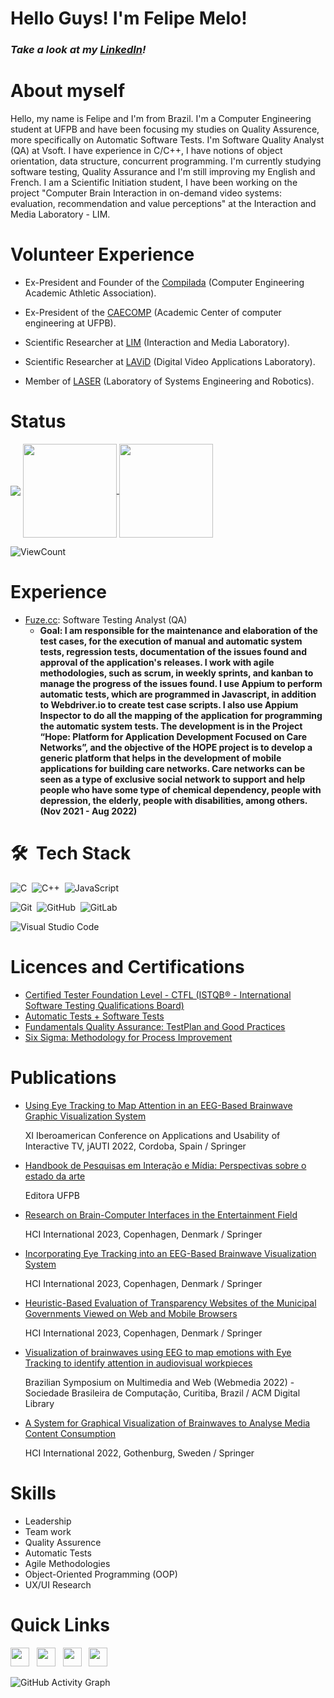 # Hello Guys! I'm Felipe Melo!

<h3><i>Take a look at my <a href="https://www.linkedin.com/in/felipe-melo-4b834218b/#">LinkedIn</a>!</i></h3>

# About myself

Hello, my name is Felipe and I'm from Brazil. I'm a Computer Engineering student at UFPB and have been focusing my studies on Quality Assurence,
more specifically on Automatic Software Tests. I'm Software Quality Analyst (QA) at Vsoft. I have experience in C/C++, I have notions of object orientation, data structure, concurrent programming. I'm currently studying software testing, Quality Assurance and I'm still improving my English and French. I am a Scientific Initiation student, I have been working on the project "Computer Brain Interaction in on-demand video systems: evaluation, recommendation and value perceptions" at the Interaction and Media Laboratory - LIM.

# Volunteer Experience
- Ex-President and Founder of the [Compilada](https://www.instagram.com/atleticaengcomp_ufpb/) (Computer Engineering Academic Athletic Association).

- Ex-President of the [CAECOMP](https://www.instagram.com/caecomp.ci.ufpb/) (Academic Center of computer engineering at UFPB).

- Scientific Researcher at [LIM](https://www.linkedin.com/company/ufpblim/?originalSubdomain=br) (Interaction and Media Laboratory).

- Scientific Researcher at [LAViD](http://lavid.ufpb.br/) (Digital Video Applications Laboratory).

- Member of [LASER](https://www.ufpb.br/idep/contents/menu/laboratorios-associados-ao-idep-ufpb/laboratorio-de-engenharia-de-sistemas-e-robotica-laser) (Laboratory of Systems Engineering and Robotics).


# Status
 
 <img align = "center" src = "https://github-profile-trophy.vercel.app/?username=FelipeMeloF&title=Commit,Stars,Repositories,PullRequest,Followers&theme=darkhub" />
 
 <a href="https://github.com/FelipeMeloF/github-readme-stats">
  <img height="150em" align="center" src="https://github-readme-stats.vercel.app/api?username=FelipeMeloF&show_icons=true&theme=radical&count_private=true" />
</a>
<a href="https://github.com/FelipeMeloF/github-readme-stats">
  <img height="150em" align="center" src="https://github-readme-stats.vercel.app/api/top-langs/?username=FelipeMeloF&layout=compact&theme=radical&hide=kotlin" />

</a>


![ViewCount](https://views.whatilearened.today/views/github/FelipeMeloF/views.svg)  

# Experience

<ul>
  <li>
    <a href="https://fuze.cc/">Fuze.cc</a>: Software Testing Analyst (QA)
    <ul>
      <li>
        <b> Goal: I am responsible for the maintenance and elaboration of the test cases, for the execution of manual and automatic system tests, regression tests, documentation of the issues found and approval of the application's releases. I work with agile methodologies, such as scrum, in weekly sprints, and kanban to manage the progress of the issues found. I use Appium to perform automatic tests, which are programmed in Javascript, in addition to Webdriver.io to create test case scripts. I also use Appium Inspector to do all the mapping of the application for programming the automatic system tests. The development is in the Project “Hope: Platform for Application Development Focused on Care Networks”, and the objective of the HOPE project is to develop a generic platform that helps in the development of mobile applications for building care networks. Care networks can be seen as a type of exclusive social network to support and help people who have some type of chemical dependency, people with depression, the elderly, people with disabilities, among others. </b> <b>(Nov 2021 - Aug 2022)</b>
      </li>
    </ul>
  </li>
</ul>



# 🛠 &nbsp;Tech Stack

![C](https://img.shields.io/badge/-C-05122A?style=flat&logo=c)&nbsp;
![C++](https://img.shields.io/badge/-C++-05122A?style=flat&logo=Cplusplus)&nbsp;
![JavaScript](https://img.shields.io/badge/-JavaScript-05122A?style=flat&logo=javascript)&nbsp;
<br />

![Git](https://img.shields.io/badge/-Git-05122A?style=flat&logo=git)&nbsp;
![GitHub](https://img.shields.io/badge/-GitHub-05122A?style=flat&logo=github)&nbsp;
![GitLab](https://img.shields.io/badge/-GitLab++-05122A?style=flat&logo=gitlab)&nbsp;
<br />

![Visual Studio Code](https://img.shields.io/badge/-Visual%20Studio%20Code-05122A?style=flat&logo=visual-studio-code&logoColor=007ACC)&nbsp;


# Licences and Certifications
- [Certified Tester Foundation Level - CTFL (ISTQB® - International Software Testing Qualifications Board)](https://bcr.bstqb.org.br/cert?field_certificado_nome_value=Felipe+Melo+Feliciano+de+S%C3%A1&field_certificado_numero_value=+)
- [Automatic Tests + Software Tests](https://www.udemy.com/certificate/UC-346f9648-85ca-448d-8783-5a13877a27e0/)
- [Fundamentals Quality Assurance: TestPlan and Good Practices](https://cursos.alura.com.br/certificate/2946c779-5fc0-425f-a08a-8270bfd54728)
- [Six Sigma: Methodology for Process Improvement](https://cursos.alura.com.br/certificate/036aa232-b12f-4ed3-a287-dd93191eeb69)


# Publications
- [Using Eye Tracking to Map Attention in an EEG-Based Brainwave Graphic Visualization System ](https://doi.org/10.1007/978-3-031-45611-4_9)

  XI Iberoamerican Conference on Applications and Usability of Interactive TV, jAUTI 2022, Cordoba, Spain / Springer

- [Handbook de Pesquisas em Interação e Mídia: Perspectivas sobre o estado da arte](http://www.editora.ufpb.br/sistema/press5/index.php/UFPB/catalog/book/1145)

  Editora UFPB
- [Research on Brain-Computer Interfaces in the Entertainment Field](https://link.springer.com/chapter/10.1007/978-3-031-35596-7_26)
  
  HCI International 2023, Copenhagen, Denmark / Springer

- [Incorporating Eye Tracking into an EEG-Based Brainwave Visualization System](https://link.springer.com/chapter/10.1007/978-3-031-35596-7_25)

  HCI International 2023, Copenhagen, Denmark / Springer

- [Heuristic-Based Evaluation of Transparency Websites of the Municipal Governments Viewed on Web and Mobile Browsers](https://link.springer.com/chapter/10.1007/978-3-031-35599-8_29)

  HCI International 2023, Copenhagen, Denmark / Springer

- [Visualization of brainwaves using EEG to map emotions with Eye Tracking to identify attention in audiovisual workpieces](https://dl.acm.org/doi/fullHtml/10.1145/3539637.3557055)

  Brazilian Symposium on Multimedia and Web (Webmedia 2022) - Sociedade Brasileira de Computação, Curitiba, Brazil / ACM Digital Library

- [A System for Graphical Visualization of Brainwaves to Analyse Media Content Consumption](https://link.springer.com/chapter/10.1007/978-3-031-05409-9_24)

  HCI International 2022, Gothenburg, Sweden / Springer


# Skills

- Leadership
- Team work
- Quality Assurence
- Automatic Tests
- Agile Methodologies
- Object-Oriented Programming (OOP)
- UX/UI Research


# Quick Links

<a href="https://www.linkedin.com/in/felipe-melo-4b834218b/"><img height="30" src="https://github.com/anirudhbelwadi/anirudhbelwadi/blob/master/images/linkedin.png"></a>&nbsp;&nbsp;
<a href="http://lattes.cnpq.br/1883427711071891"><img height="30" src="https://github.com/anirudhbelwadi/anirudhbelwadi/blob/master/images/resume.png"></a>&nbsp;&nbsp;
<a href="mailto:felipemds.2@gmail.com"><img height="30" src="https://github.com/anirudhbelwadi/anirudhbelwadi/blob/master/images/email.png"></a>&nbsp;&nbsp;
<a href="https://www.instagram.com/felipe_melof/"><img height="30" src="https://github.com/anirudhbelwadi/anirudhbelwadi/blob/master/images/insta.png"></a>&nbsp;&nbsp;


![GitHub Activity Graph](https://activity-graph.herokuapp.com/graph?username=FelipeMeloF&bg_color=000000&color=4fff67&line=4fff67&point=ffffff&area=true&hide_border=true&count_private=true)
